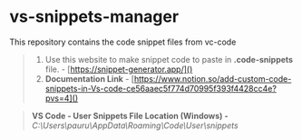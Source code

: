 # vs-snippets-manager

This repository contains the code snippet files from vc-code

> 1. Use this website to make snippet code to paste in **.code-snippets** file. -  [https://snippet-generator.app/]()
> 2. **Documentation Link** - [https://www.notion.so/add-custom-code-snippets-in-Vs-code-ce56aaec5f774d70995f393f4428cc4e?pvs=4]()

> **VS Code - User Snippets File Location (Windows) -** *C:\Users\pauru\AppData\Roaming\Code\User\snippets*
